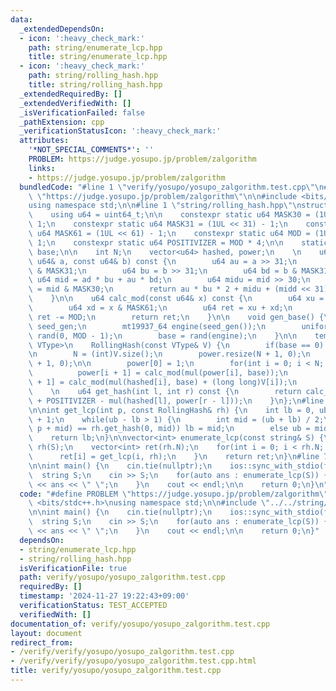 ```yaml
---
data:
  _extendedDependsOn:
  - icon: ':heavy_check_mark:'
    path: string/enumerate_lcp.hpp
    title: string/enumerate_lcp.hpp
  - icon: ':heavy_check_mark:'
    path: string/rolling_hash.hpp
    title: string/rolling_hash.hpp
  _extendedRequiredBy: []
  _extendedVerifiedWith: []
  _isVerificationFailed: false
  _pathExtension: cpp
  _verificationStatusIcon: ':heavy_check_mark:'
  attributes:
    '*NOT_SPECIAL_COMMENTS*': ''
    PROBLEM: https://judge.yosupo.jp/problem/zalgorithm
    links:
    - https://judge.yosupo.jp/problem/zalgorithm
  bundledCode: "#line 1 \"verify/yosupo/yosupo_zalgorithm.test.cpp\"\n#define PROBLEM\
    \ \"https://judge.yosupo.jp/problem/zalgorithm\"\n\n#include <bits/stdc++.h>\n\
    using namespace std;\n\n#line 1 \"string/rolling_hash.hpp\"\nstruct RollingHash{\n\
    \    using u64 = uint64_t;\n\n    constexpr static u64 MASK30 = (1UL << 30) -\
    \ 1;\n    constexpr static u64 MASK31 = (1UL << 31) - 1;\n    constexpr static\
    \ u64 MASK61 = (1UL << 61) - 1;\n    constexpr static u64 MOD = (1UL << 61) -\
    \ 1;\n    constexpr static u64 POSITIVIZER = MOD * 4;\n\n    static inline u64\
    \ base;\n\n    int N;\n    vector<u64> hashed, power;\n    \n    u64 mul(const\
    \ u64& a, const u64& b) const {\n        u64 au = a >> 31;\n        u64 ad = a\
    \ & MASK31;\n        u64 bu = b >> 31;\n        u64 bd = b & MASK31;\n       \
    \ u64 mid = ad * bu + au * bd;\n        u64 midu = mid >> 30;\n        u64 midd\
    \ = mid & MASK30;\n        return au * bu * 2 + midu + (midd << 31) + ad * bd;\n\
    \    }\n\n    u64 calc_mod(const u64& x) const {\n        u64 xu = x >> 61;\n\
    \        u64 xd = x & MASK61;\n        u64 ret = xu + xd;\n        if(ret >= MOD)\
    \ ret -= MOD;\n        return ret;\n    }\n\n    void gen_base() {\n        random_device\
    \ seed_gen;\n        mt19937_64 engine(seed_gen());\n        uniform_int_distribution<u64>\
    \ rand(0, MOD - 1);\n        base = rand(engine);\n    }\n\n    template<class\
    \ VType>\n    RollingHash(const VType& V) {\n        if(base == 0) gen_base();\n\
    \n        N = (int)V.size();\n        power.resize(N + 1, 0);\n        hashed.resize(N\
    \ + 1, 0);\n\n        power[0] = 1;\n        for(int i = 0; i < N; i++) {\n  \
    \          power[i + 1] = calc_mod(mul(power[i], base));\n            hashed[i\
    \ + 1] = calc_mod(mul(hashed[i], base) + (long long)V[i]);\n        }\n    }\n\
    \    \n    u64 get_hash(int l, int r) const {\n        return calc_mod(hashed[r]\
    \ + POSITIVIZER - mul(hashed[l], power[r - l]));\n    }\n};\n#line 2 \"string/enumerate_lcp.hpp\"\
    \n\nint get_lcp(int p, const RollingHash& rh) {\n    int lb = 0, ub = rh.N - p\
    \ + 1;\n    while(ub - lb > 1) {\n        int mid = (ub + lb) / 2;\n        if(rh.get_hash(p,\
    \ p + mid) == rh.get_hash(0, mid)) lb = mid;\n        else ub = mid;\n    }\n\
    \    return lb;\n}\n\nvector<int> enumerate_lcp(const string& S) {\n    RollingHash\
    \ rh(S);\n    vector<int> ret(rh.N);\n    for(int i = 0; i < rh.N; i++) {\n  \
    \      ret[i] = get_lcp(i, rh);\n    }\n    return ret;\n}\n#line 7 \"verify/yosupo/yosupo_zalgorithm.test.cpp\"\
    \n\nint main() {\n    cin.tie(nullptr);\n    ios::sync_with_stdio(false);\n  \
    \  string S;\n    cin >> S;\n    for(auto ans : enumerate_lcp(S)) {\n        cout\
    \ << ans << \" \";\n    }\n    cout << endl;\n\n    return 0;\n}\n"
  code: "#define PROBLEM \"https://judge.yosupo.jp/problem/zalgorithm\"\n\n#include\
    \ <bits/stdc++.h>\nusing namespace std;\n\n#include \"../../string/enumerate_lcp.hpp\"\
    \n\nint main() {\n    cin.tie(nullptr);\n    ios::sync_with_stdio(false);\n  \
    \  string S;\n    cin >> S;\n    for(auto ans : enumerate_lcp(S)) {\n        cout\
    \ << ans << \" \";\n    }\n    cout << endl;\n\n    return 0;\n}"
  dependsOn:
  - string/enumerate_lcp.hpp
  - string/rolling_hash.hpp
  isVerificationFile: true
  path: verify/yosupo/yosupo_zalgorithm.test.cpp
  requiredBy: []
  timestamp: '2024-11-27 19:22:43+09:00'
  verificationStatus: TEST_ACCEPTED
  verifiedWith: []
documentation_of: verify/yosupo/yosupo_zalgorithm.test.cpp
layout: document
redirect_from:
- /verify/verify/yosupo/yosupo_zalgorithm.test.cpp
- /verify/verify/yosupo/yosupo_zalgorithm.test.cpp.html
title: verify/yosupo/yosupo_zalgorithm.test.cpp
---
```

